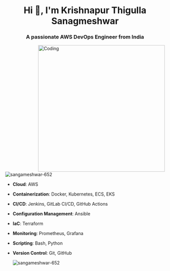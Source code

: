 <h1 align="center">Hi 👋, I'm Krishnapur Thigulla Sanagmeshwar</h1>
<h3 align="center">A passionate AWS DevOps Engineer from India</h3>
<img align="right" alt="Coding" width="400" src="https://cdn.hashnode.com/res/hashnode/image/upload/v1679566984105/a9959474-198d-4bff-b290-1a54b4d66092.gif?w=1600&h=840&fit=crop&crop=entropy&auto=format,compress&gif-q=60&format=webm">

<p align="left"> <img src="https://komarev.com/ghpvc/?username=sangameshwar-652&label=Profile%20views&color=0e75b6&style=flat" alt="sangameshwar-652" /> </p>

- **Cloud**: AWS
- **Containerization**: Docker, Kubernetes, ECS, EKS
- **CI/CD**: Jenkins, GitLab CI/CD, GitHub Actions
- **Configuration Management**: Ansible
- **IaC**: Terraform
- **Monitoring**: Prometheus, Grafana
- **Scripting**: Bash, Python
- **Version Control**: Git, GitHub

  <p><img align="center" src="https://github-readme-stats.vercel.app/api/top-langs?username=sangameshwar-652&show_icons=true&locale=en&layout=compact" alt="sangameshwar-652" /></p>

